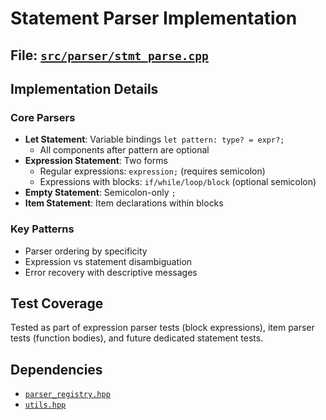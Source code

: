 # Statement Parser Implementation

## File: [`src/parser/stmt_parse.cpp`](../../src/parser/stmt_parse.cpp)

## Implementation Details

### Core Parsers

- **Let Statement**: Variable bindings `let pattern: type? = expr?;`
  - All components after pattern are optional
- **Expression Statement**: Two forms
  - Regular expressions: `expression;` (requires semicolon)
  - Expressions with blocks: `if/while/loop/block` (optional semicolon)
- **Empty Statement**: Semicolon-only `;`
- **Item Statement**: Item declarations within blocks

### Key Patterns

- Parser ordering by specificity
- Expression vs statement disambiguation
- Error recovery with descriptive messages

## Test Coverage

Tested as part of expression parser tests (block expressions), item parser tests (function bodies), and future dedicated statement tests.

## Dependencies

- [`parser_registry.hpp`](../../src/parser/parser_registry.hpp)
- [`utils.hpp`](../../src/parser/utils.hpp)